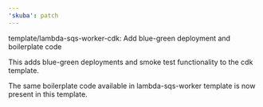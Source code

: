 ```yaml
---
'skuba': patch
---
```


template/lambda-sqs-worker-cdk: Add blue-green deployment and boilerplate code

This adds blue-green deployments and smoke test functionality to the cdk template.

The same boilerplate code available in lambda-sqs-worker template is now present in this template.
